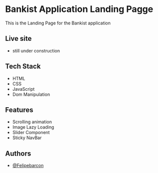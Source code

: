 # Bankist Application Landing Pagge

This is the Landing Page for the Bankist application

## Live site

- still under construction

## Tech Stack

- HTML
- CSS
- JavaScript
- Dom Manipulation

## Features

- Scrolling animation
- Image Lazy Loading
- Slider Component
- Sticky NavBar

## Authors

- [@Felipebarcon](https://www.github.com/Felipebarcon)
